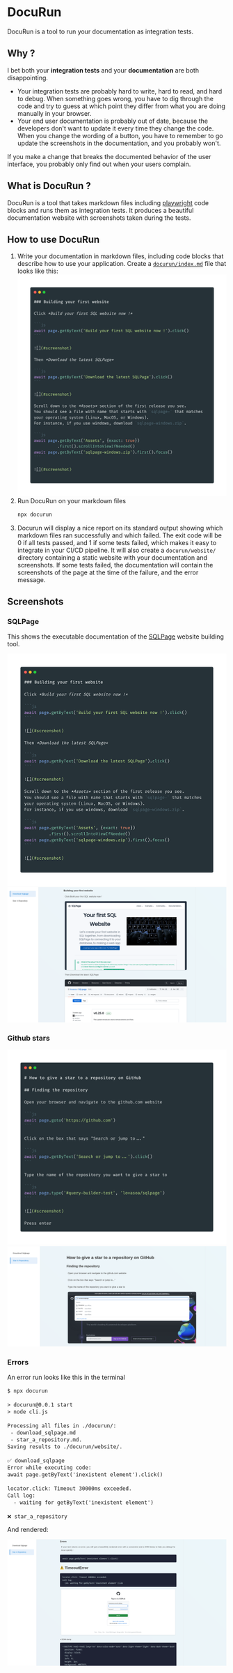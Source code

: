 # DocuRun

DocuRun is a tool to run your documentation as integration tests.

## Why ?

I bet both your **integration tests** and your **documentation** are both disappointing.

 - Your integration tests are probably hard to write, hard to read, and hard to debug.
   When something goes wrong, you have to dig through the code and try to guess at which point they differ from what you are doing manually in your browser.
 - Your end user documentation is probably out of date, because the developers don't want to update it every time they change the code.
   When you change the wording of a button, you have to remember to go update the screenshots in the documentation, and you probably won't.

If you make a change that breaks the documented behavior of the user interface, you probably only find out when your users complain.

## What is DocuRun ?

DocuRun is a tool that takes markdown files including [playwright](https://playwright.dev/) code blocks and runs them as integration tests.
It produces a beautiful documentation website with screenshots taken during the tests.

## How to use DocuRun

1. Write your documentation in markdown files, including code blocks that describe how to use your application.
   Create a [`docurun/index.md`](./docurun/download_sqlpage.md) file that looks like this: ![sqlpage.md](screenshots/sqlpage-md.png)
2. Run DocuRun on your markdown files
    ```bash
    npx docurun
    ```
3. Docurun will display a nice report on its standard output showing which markdown files ran successfully and which failed.
   The exit code will be 0 if all tests passed, and 1 if some tests failed, which makes it easy to integrate in your CI/CD pipeline.
   It will also create a `docurun/website/` directory containing a static website with your documentation and screenshots.
   If some tests failed, the documentation will contain the screenshots of the page at the time of the failure, and the error message.

## Screenshots

### SQLPage

This shows the executable documentation of the [SQLPage](https://sql.ophir.dev/) website building tool.

![sqlpage.md](screenshots/sqlpage-md.png)
![sqlpage docs](screenshots/sqlpageRendered.png)

### Github stars
![gh_star_md](screenshots/starImage.png)
![gh_star_render](screenshots/starRenderImage.png)

### Errors

An error run looks like this in the terminal

```
$ npx docurun

> docurun@0.0.1 start
> node cli.js

Processing all files in ./docurun/:
 - download_sqlpage.md
 - star_a_repository.md.
Saving results to ./docurun/website/.

✅ download_sqlpage
Error while executing code:
await page.getByText('inexistent element').click()

locator.click: Timeout 30000ms exceeded.
Call log:
  - waiting for getByText('inexistent element')

❌ star_a_repository
```

And rendered:

![error](screenshots/error.png)
